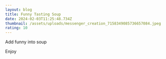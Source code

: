 ```yaml
---
layout: blog
title: Funny Tasting Soup
date: 2024-02-03T11:25:48.734Z
thumbnail: /assets/uploads/messenger_creation_7158349085736657084.jpeg
rating: 10
---
```

Add funny into soup

Enjoy
